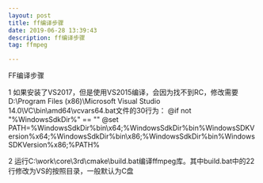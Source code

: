 ```yaml
---
layout: post
title: ff编译步骤
date: 2019-06-28 13:39:43
description: ff编译步骤
tag: ffmpeg

---
```

FF编译步骤

1 如果安装了VS2017，但是使用VS2015编译，会因为找不到RC，修改需要D:\Program Files (x86)\Microsoft Visual Studio 14.0\VC\bin\amd64\vcvars64.bat文件的30行为：
@if not "%WindowsSdkDir%" == "" @set PATH=%WindowsSdkDir%bin\x64;%WindowsSdkDir%bin%WindowsSDKVersion%x64;%WindowsSdkDir%bin\x86;%WindowsSdkDir%bin%WindowsSDKVersion%x86;%PATH%

2 运行C:\work\core\3rd\cmake\build.bat编译ffmpeg库。其中build.bat中的22行修改为VS的按照目录，一般默认为C盘